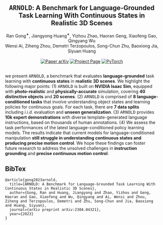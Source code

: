 <h2 align="center">
  <b><tt>ARNOLD</tt>: A Benchmark for Language-Grounded Task Learning With Continuous States in Realistic 3D Scenes</b>
</h2>

<div align="center" margin-bottom="6em">
Ran Gong<sup>✶</sup>, Jiangyong Huang<sup>✶</sup>, Yizhou Zhao, Haoran Geng, Xiaofeng Gao, Qingyang Wu <br/> Wensi Ai, Ziheng Zhou, Demetri Terzopoulos, Song-Chun Zhu, Baoxiong Jia, Siyuan Huang
</div>
&nbsp;

<div align="center">
    <a href="placeholder" target="_blank">
    <img src="https://img.shields.io/badge/Paper-arXiv-green" alt="Paper arXiv"></a>
    <a href="https://arnold-benchmark.github.io" target="_blank">
    <img src="https://img.shields.io/badge/Page-ARNOLD-9cf" alt="Project Page"/></a>
    <a href="https://pytorch.org" target="_blank">
    <img src="https://img.shields.io/badge/Code-PyTorch-blue" alt="PyTorch"/></a>
</div>
&nbsp;

we present <tt>ARNOLD</tt>, a benchmark that evaluates **language-grounded** task learning with **continuous states** in **realistic 3D scenes**. We highlight the following major points: (1) <tt>ARNOLD</tt> is built on **NVIDIA Isaac Sim**, equipped with **photo-realistic** and **physically-accurate** simulation, covering **40 distinctive objects** and **20 scenes**. (2) <tt>ARNOLD</tt> is comprised of **8 language-conditioned tasks** that involve understanding object states and learning policies for continuous goals. For each task, there are **7 data splits** including *i.i.d.* evaluation and **unseen generalization**. (3) <tt>ARNOLD</tt> provides **10k expert demonstrations** with diverse template-generated language instructions, based on thousands of human annotations. (4) We assess the task performances of the latest language-conditioned policy learning models. The results indicate that current models for language-conditioned manipulation **still struggle in understanding continuous states and producing precise motion control**. We hope these findings can foster future research to address the unsolved challenges in **instruction grounding** and **precise continuous motion control**.

## BibTex
```
@article{gong2023arnold,
  title={ARNOLD: A Benchmark for Language-Grounded Task Learning With Continuous States in Realistic 3D Scenes},
  author={Gong, Ran and Huang, Jiangyong and Zhao, Yizhou and Geng, Haoran and Gao, Xiaofeng and Wu, Qingyang and Ai, Wensi and Zhou, Ziheng and Terzopoulos, Demetri and Zhu, Song-Chun and Jia, Baoxiong and Huang, Siyuan},
  journal={arXiv preprint arXiv:2304.04321},
  year={2023}
}
```
